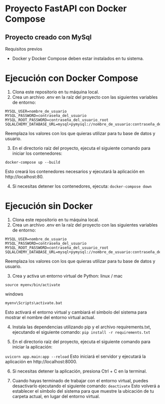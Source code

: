 # Proyecto FastAPI con Docker Compose

## Proyecto creado con MySql

Requisitos previos
 - Docker y Docker Compose deben estar instalados en tu sistema.

# Ejecución con Docker Compose
1. Clona este repositorio en tu máquina local.
2. Crea un archivo .env en la raíz del proyecto con las siguientes variables de entorno:

```MYSQL_DATABASE=nombre_de_la_bd
MYSQL_USER=nombre_de_usuario
MYSQL_PASSWORD=contraseña_del_usuario
MYSQL_ROOT_PASSWORD=contraseña_del_usuario_root
SQLALCHEMY_DATABASE_URL=mysql+pymysql://nombre_de_usuario:contraseña_del_usuario@db/nombre_de_la_bd
```
Reemplaza los valores con los que quieras utilizar para tu base de datos y usuario.

3. En el directorio raíz del proyecto, ejecuta el siguiente comando para iniciar los contenedores:

```docker-compose up --build ```

Esto creará los contenedores necesarios y ejecutará la aplicación en http://localhost:80.

4. Si necesitas detener los contenedores, ejecuta:
 ```docker-compose down```


# Ejecución sin Docker

1. Clona este repositorio en tu máquina local.
2. Crea un archivo .env en la raíz del proyecto con las siguientes variables de entorno:

```MYSQL_DATABASE=nombre_de_la_bd
MYSQL_USER=nombre_de_usuario
MYSQL_PASSWORD=contraseña_del_usuario
MYSQL_ROOT_PASSWORD=contraseña_del_usuario_root
SQLALCHEMY_DATABASE_URL=mysql+pymysql://nombre_de_usuario:contraseña_del_usuario@db/nombre_de_la_bd
```

Reemplaza los valores con los que quieras utilizar para tu base de datos y usuario.

3. Crea y activa un entorno virtual de Python:
linux / mac
```python3 -m venv myenv
source myenv/bin/activate
```
windows

```python3 -m venv myenv
myenv\Scripts\activate.bat
```

Esto activará el entorno virtual y cambiará el símbolo del sistema para mostrar el nombre del entorno virtual actual.

4. Instala las dependencias utilizando pip y el archivo requirements.txt, ejecutando el siguiente comando:
```pip install -r requirements.txt```

5. En el directorio raíz del proyecto, ejecuta el siguiente comando para iniciar la aplicación:

```uvicorn app.main:app --reload```
Esto iniciará el servidor y ejecutará la aplicación en http://localhost:8000.

6. Si necesitas detener la aplicación, presiona Ctrl + C en la terminal.

7. Cuando hayas terminado de trabajar con el entorno virtual, puedes desactivarlo ejecutando el siguiente comando:
```deactivate```
Esto volverá a establecer el símbolo del sistema para que muestre la ubicación de tu carpeta actual, en lugar del entorno virtual.
